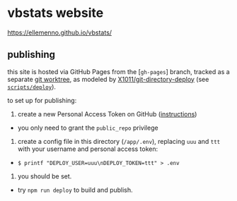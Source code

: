 # vbstats website

https://ellemenno.github.io/vbstats/


## publishing

this site is hosted via GitHub Pages from the [`gh-pages`] branch, tracked as a separate [git worktree], as modeled by [X1011/git-directory-deploy][X1011] (see [`scripts/deploy`](scripts/deploy)).

to set up for publishing:
1. create a new Personal Access Token on GitHub ([instructions][pat howto])
  - you only need to grant the `public_repo` privilege
1. create a config file in this directory (`/app/.env`), replacing `uuu` and `ttt` with your username and personal access token:
  - `$ printf "DEPLOY_USER=uuu\nDEPLOY_TOKEN=ttt" > .env`
1. you should be set.
  - try `npm run deploy` to build and publish.



[gh-pages]: https://github.com/ellemenno/vbstats/tree/gh-pages "branch for GitHub Pages auto-deployments"
[git worktree]: https://git-scm.com/docs/git-worktree "git command to manage multiple working trees"
[pat howto]: https://docs.github.com/en/github/authenticating-to-github/creating-a-personal-access-token "creating a personal access token"
[X1011]: https://github.com/X1011/git-directory-deploy "method for deploying a sub-directory of build files"